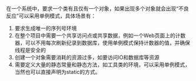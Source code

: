 在一个系统中，要求一个类有且仅有一个对象，如果出现多个对象就会出现“不良反应”可以采用单例模式，具体场景有：

1. 要求生成唯一的序列号环境
2. 在整个项目中需要一个共享访问点或共享数据，例如一个Web页面上的计数器，可以不用每次刷新纪录到数据库，使用单例模式保持计数器的值，并确保线程是安全的
3. 创建一个对象需要消耗的资源过多，如要访问IO和数据库等资源
4. 需要定义大量的静态常量和静态方法，如工具类的环境，可以采用单例模式，当然也可以直接声明为static的方式。
